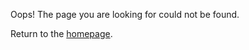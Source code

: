 <!--
.. title: Error 404
.. slug: 404
.. date: 2015-11-19 21:54:48+01:00
.. tags:
.. category:
.. link:
.. description:
.. type: text
-->

Oops! The page you are looking for could not be found.

Return to the [homepage](/).
